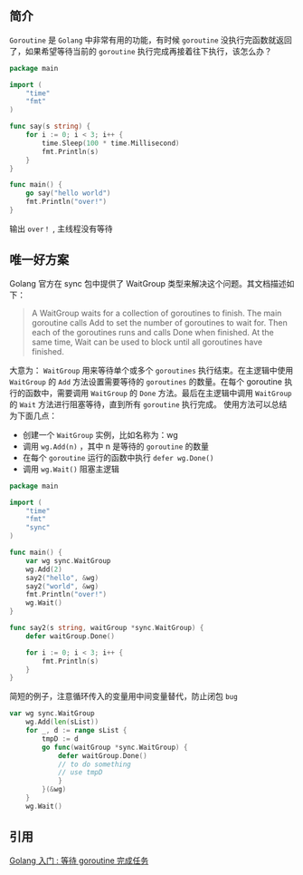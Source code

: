 ## 简介

`Goroutine` 是 `Golang` 中非常有用的功能，有时候 `goroutine` 没执行完函数就返回了，如果希望等待当前的 `goroutine` 执行完成再接着往下执行，该怎么办？

``` go
package main

import (
    "time"
    "fmt"
)

func say(s string) {
    for i := 0; i < 3; i++ {
        time.Sleep(100 * time.Millisecond)
        fmt.Println(s)
    }
}

func main() {
    go say("hello world")
    fmt.Println("over!")
}
```

输出 `over！` , 主线程没有等待

## 唯一好方案

Golang 官方在 sync 包中提供了 WaitGroup 类型来解决这个问题。其文档描述如下：

> A WaitGroup waits for a collection of goroutines to finish. The main goroutine calls Add to set the number of goroutines to wait for. Then each of the goroutines runs and calls Done when finished. At the same time, Wait can be used to block until all goroutines have finished.

大意为： `WaitGroup` 用来等待单个或多个 `goroutines` 执行结束。在主逻辑中使用 `WaitGroup` 的 `Add` 方法设置需要等待的 `goroutines` 的数量。在每个 goroutine 执行的函数中，需要调用 `WaitGroup` 的 `Done` 方法。最后在主逻辑中调用 `WaitGroup` 的 `Wait` 方法进行阻塞等待，直到所有 `goroutine` 执行完成。
使用方法可以总结为下面几点：

* 创建一个 `WaitGroup` 实例，比如名称为：wg
* 调用 `wg.Add(n)` ，其中 n 是等待的 `goroutine` 的数量
* 在每个 `goroutine` 运行的函数中执行 `defer wg.Done()`
* 调用 `wg.Wait()` 阻塞主逻辑

``` Go
package main

import (
    "time"
    "fmt"
    "sync"
)

func main() {
    var wg sync.WaitGroup
    wg.Add(2)
    say2("hello", &wg)
    say2("world", &wg)
    fmt.Println("over!")
    wg.Wait()
}

func say2(s string, waitGroup *sync.WaitGroup) {
    defer waitGroup.Done()

    for i := 0; i < 3; i++ {
        fmt.Println(s)
    }
}
```

简短的例子，注意循环传入的变量用中间变量替代，防止闭包 `bug`

``` Go
var wg sync.WaitGroup
	wg.Add(len(sList))
	for _, d := range sList {
		tmpD := d
		go func(waitGroup *sync.WaitGroup) {
            defer waitGroup.Done()
            // to do something
            // use tmpD 
            }
		}(&wg)
	}
	wg.Wait()
```

## 引用 

[Golang 入门 : 等待 goroutine 完成任务](https://www.cnblogs.com/sparkdev/p/10917536.html)
